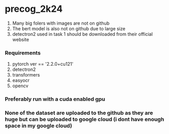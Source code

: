 # precog_2k24

1. Many big folers with images are not on github
2. The bert model is also not on github due to large size
3. detectron2 used in task 1 should be downloaded from their official website

### Requirements
1. pytorch ver == '2.2.0+cu121'
2. detectron2
3. transformers
4. easyocr
5. opencv

### Preferably run with a cuda enabled gpu
### None of the dataset are uploaded to the github as they are huge but can be uploaded to google cloud (i dont have enough space in my google cloud)
